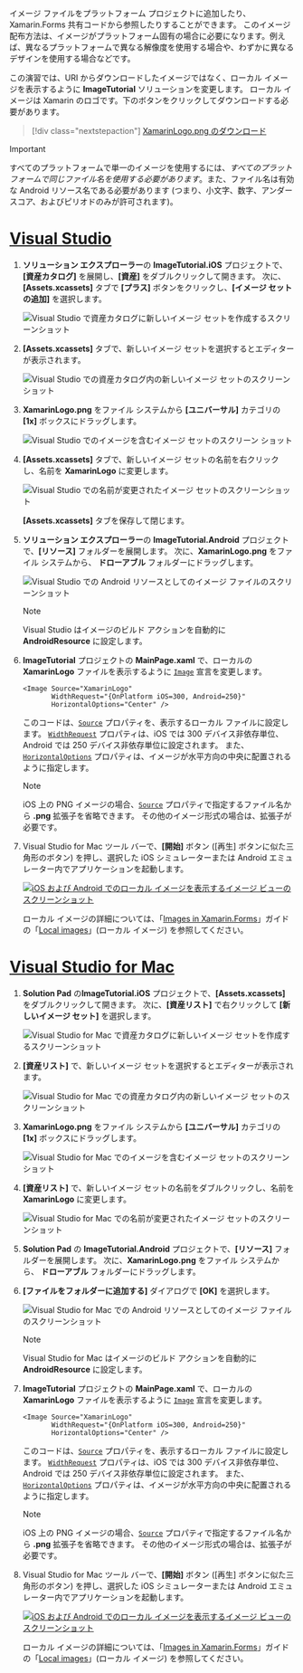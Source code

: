 イメージ ファイルをプラットフォーム プロジェクトに追加したり、Xamarin.Forms 共有コードから参照したりすることができます。 このイメージ配布方法は、イメージがプラットフォーム固有の場合に必要になります。例えば、異なるプラットフォームで異なる解像度を使用する場合や、わずかに異なるデザインを使用する場合などです。

この演習では、URI からダウンロードしたイメージではなく、ローカル イメージを表示するように **ImageTutorial** ソリューションを変更します。 ローカル イメージは Xamarin のロゴです。下のボタンをクリックしてダウンロードする必要があります。

> [!div class="nextstepaction"]
> [XamarinLogo.png のダウンロード](https://raw.githubusercontent.com/xamarin/xamarin-forms-samples/master/UserInterface/PlatformSpecifics/Droid/Resources/drawable/XamarinLogo.png)

> [!IMPORTANT]
> すべてのプラットフォームで単一のイメージを使用するには、*すべてのプラットフォームで同じファイル名を使用する必要があります*。また、ファイル名は有効な Android リソース名である必要があります (つまり、小文字、数字、アンダースコア、およびピリオドのみが許可されます)。

# <a name="visual-studiotabvswin"></a>[Visual Studio](#tab/vswin)

1. **ソリューション エクスプローラー**の  **ImageTutorial.iOS** プロジェクトで、**[資産カタログ]** を展開し、**[資産]** をダブルクリックして開きます。 次に、**[Assets.xcassets]** タブで **[プラス]** ボタンをクリックし、**[イメージ セットの追加]** を選択します。

    ![Visual Studio で資産カタログに新しいイメージ セットを作成するスクリーンショット](../images/vs/new-image-set.png "新しい資産カタログのイメージ セット")

1. **[Assets.xcassets]** タブで、新しいイメージ セットを選択するとエディターが表示されます。

    ![Visual Studio での資産カタログ内の新しいイメージ セットのスクリーンショット](../images/vs/new-image-set-editor.png "資産カタログのイメージ セット エディター")

1. **XamarinLogo.png** をファイル システムから **[ユニバーサル]** カテゴリの **[1x]** ボックスにドラッグします。

    ![Visual Studio でのイメージを含むイメージ セットのスクリーン ショット](../images/vs/image-set-with-image.png "イメージを含むイメージ セット")

1. **[Assets.xcassets]** タブで、新しいイメージ セットの名前を右クリックし、名前を **XamarinLogo** に変更します。

    ![Visual Studio での名前が変更されたイメージ セットのスクリーンショット](../images/vs/rename-image-set.png "名前が変更されたイメージ セット")

    **[Assets.xcassets]** タブを保存して閉じます。

1. **ソリューション エクスプローラー**の **ImageTutorial.Android** プロジェクトで、**[リソース]** フォルダーを展開します。 次に、**XamarinLogo.png** をファイル システムから、 **ドローアブル** フォルダーにドラッグします。

    ![Visual Studio での Android リソースとしてのイメージ ファイルのスクリーンショット](../images/vs/android-resource.png "Android リソース フォルダー内のローカル イメージ ファイル")

    > [!NOTE]
    > Visual Studio はイメージのビルド アクションを自動的に **AndroidResource** に設定します。

1. **ImageTutorial** プロジェクトの **MainPage.xaml** で、ローカルの **XamarinLogo** ファイルを表示するように [`Image`](xref:Xamarin.Forms.Editor) 宣言を変更します。

    ```xaml
    <Image Source="XamarinLogo"
           WidthRequest="{OnPlatform iOS=300, Android=250}"
           HorizontalOptions="Center" />
    ```

    このコードは、[`Source`](xref:Xamarin.Forms.Image.Source) プロパティを、表示するローカル ファイルに設定します。 [`WidthRequest`](xref:Xamarin.Forms.VisualElement.WidthRequest) プロパティは、iOS では 300 デバイス非依存単位、Android では 250 デバイス非依存単位に設定されます。 また、[`HorizontalOptions`](xref:Xamarin.Forms.View.HorizontalOptions) プロパティは、イメージが水平方向の中央に配置されるように指定します。

    > [!NOTE]
    > iOS 上の PNG イメージの場合、[`Source`](xref:Xamarin.Forms.Image.Source) プロパティで指定するファイル名から **.png** 拡張子を省略できます。 その他のイメージ形式の場合は、拡張子が必要です。

1. Visual Studio for Mac ツール バーで、**[開始]** ボタン ([再生] ボタンに似た三角形のボタン) を押し、選択した iOS シミュレーターまたは Android エミュレーター内でアプリケーションを起動します。

    [![iOS および Android でのローカル イメージを表示するイメージ ビューのスクリーンショット](../images/local-file.png "ローカル イメージを表示するイメージ ビュー")](../images/local-file-large.png#lightbox "ローカル イメージを表示するイメージ ビュー")

    ローカル イメージの詳細については、「[Images in Xamarin.Forms](~/xamarin-forms/user-interface/images.md)」ガイドの「[Local images](~/xamarin-forms/user-interface/images.md#local-images)」(ローカル イメージ) を参照してください。

# <a name="visual-studio-for-mactabvsmac"></a>[Visual Studio for Mac](#tab/vsmac)

1. **Solution Pad** の**ImageTutorial.iOS** プロジェクトで、**[Assets.xcassets]** をダブルクリックして開きます。 次に、**[資産リスト]** で右クリックして **[新しいイメージ セット]** を選択します。

    ![Visual Studio for Mac で資産カタログに新しいイメージ セットを作成するスクリーンショット](../images/vsmac/new-image-set.png "新しい資産カタログのイメージ セット")

1. **[資産リスト]** で、新しいイメージ セットを選択するとエディターが表示されます。

    ![Visual Studio for Mac での資産カタログ内の新しいイメージ セットのスクリーンショット](../images/vsmac/new-image-set-editor.png "資産カタログのイメージ セット エディター")

1. **XamarinLogo.png** をファイル システムから **[ユニバーサル]** カテゴリの **[1x]** ボックスにドラッグします。

    ![Visual Studio for Mac でのイメージを含むイメージ セットのスクリーン ショット](../images/vsmac/image-set-with-image.png "イメージを含むイメージ セット")

1. **[資産リスト]** で、新しいイメージ セットの名前をダブルクリックし、名前を **XamarinLogo** に変更します。

    ![Visual Studio for Mac での名前が変更されたイメージ セットのスクリーンショット](../images/vsmac/rename-image-set.png "名前が変更されたイメージ セット")

1. **Solution Pad** の **ImageTutorial.Android** プロジェクトで、**[リソース]** フォルダーを展開します。 次に、**XamarinLogo.png** をファイル システムから、 **ドローアブル** フォルダーにドラッグします。

1. **[ファイルをフォルダーに追加する]** ダイアログで **[OK]** を選択します。

    ![Visual Studio for Mac での Android リソースとしてのイメージ ファイルのスクリーンショット](../images/vsmac/android-resource.png "Android リソース フォルダー内のローカル イメージ ファイル")

    > [!NOTE]
    > Visual Studio for Mac はイメージのビルド アクションを自動的に **AndroidResource** に設定します。

1. **ImageTutorial** プロジェクトの **MainPage.xaml** で、ローカルの **XamarinLogo** ファイルを表示するように [`Image`](xref:Xamarin.Forms.Editor) 宣言を変更します。

    ```xaml
    <Image Source="XamarinLogo"
           WidthRequest="{OnPlatform iOS=300, Android=250}"
           HorizontalOptions="Center" />
    ```

    このコードは、[`Source`](xref:Xamarin.Forms.Image.Source) プロパティを、表示するローカル ファイルに設定します。 [`WidthRequest`](xref:Xamarin.Forms.VisualElement.WidthRequest) プロパティは、iOS では 300 デバイス非依存単位、Android では 250 デバイス非依存単位に設定されます。 また、[`HorizontalOptions`](xref:Xamarin.Forms.View.HorizontalOptions) プロパティは、イメージが水平方向の中央に配置されるように指定します。

    > [!NOTE]
    > iOS 上の PNG イメージの場合、[`Source`](xref:Xamarin.Forms.Image.Source) プロパティで指定するファイル名から **.png** 拡張子を省略できます。 その他のイメージ形式の場合は、拡張子が必要です。

1. Visual Studio for Mac ツール バーで、**[開始]** ボタン ([再生] ボタンに似た三角形のボタン) を押し、選択した iOS シミュレーターまたは Android エミュレーター内でアプリケーションを起動します。

    [![iOS および Android でのローカル イメージを表示するイメージ ビューのスクリーンショット](../images/local-file.png "ローカル イメージを表示するイメージ ビュー")](../images/local-file-large.png#lightbox "ローカル イメージを表示するイメージ ビュー")

    ローカル イメージの詳細については、「[Images in Xamarin.Forms](~/xamarin-forms/user-interface/images.md)」ガイドの「[Local images](~/xamarin-forms/user-interface/images.md#local-images)」(ローカル イメージ) を参照してください。

